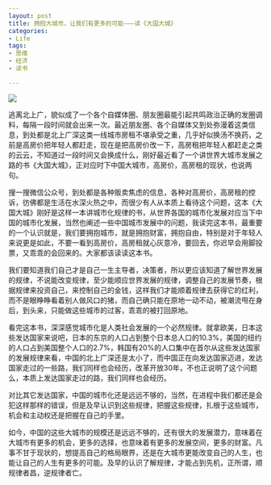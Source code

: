 ```yaml
---
layout: post
title: 拥抱大城市，让我们有更多的可能———读《大国大城》
categories:
- Life
tags:
- 思维
- 经济
- 读书

---
```


![](http://wx2.sinaimg.cn/mw690/0060lm7Tly1futwrujkooj30rs0ijdxe.jpg)


逃离北上广，貌似成了一个各个自媒体圈、朋友圈最能引起共鸣政治正确的发圈调料，每隔一段时间就会出来一次。最近朋友圈、各个自媒体又到处弥漫着这类信息，到处都是北上广深这类一线城市房租不堪承受之重，几乎好似换汤不换药，之前是高房价把年轻人都赶走，现在是把高房价改一下，高房租把年轻人都赶走之类的云云，不知道过一段时间又会换成什么，刚好最近看了一个讲世界大城市发展之路的书《大国大城》，正对应时下中国大城市，高房价，高房租的现状，也说两句。

搜一搜微信公众号，到处都是各种贩卖焦虑的信息，各种对高房价，高房租的控诉，彷佛都是生活在水深火热之中，而很少有人从本质上看待这个问题，这本《大国大城》刚好是这样一本讲城市化规律的书，从世界各国的城市化发展对应当下中国的城市化发展，当然也阐述一些中国城市发展中的问题，我读完这本书，最重要的一个认识就是，我们要拥抱城市，就是拥抱财富，拥抱自由，特别是对于年轻人来说更是如此，不要一看到高房价，高房租就心灰意冷，要回去，你迟早会用脚投票，又乖乖的会回来的。大家都该读读这本书。

我们要知道我们自己才是自己一生主导者，决策者，所以更应该知道了解世界发展的规律，不说能改变规律，至少能顺应世界发展的规律，调整自己的发展节奏，根据规律来投资自己，来控制自己的金钱，这样我们才能顺着规律去获得它的红利，而不是眼睁睁看着别人做风口的猪，而自己确只能在原地一动不动，被潮流甩在身后，到头来，只能做这些城市的过客，乖乖的被打回原地。

看完这本书，深深感觉城市化是人类社会发展的一个必然规律。就拿欧美，日本这些发达国家来说吧，日本的东京的人口占到整个日本总人口的10.3%，美国的纽约的人口占到美国整个人口的2.7%，韩国有20%的人口集中在首尔从这些发达国家的发展规律来看，中国的北上广深还是太小了，而中国正在向发达国家迈进，发达国家走过的一些路，我们同样也会经历，改革开放30年，不也正说明了这个问题么，本质上发达国家走过的路，我们同样也会经历。

对比其它发达国家，中国的城市化还是远远不够的，当然，在进程中我们都还是会犯这样那样的错误，但是及早认识到这些规律，把握这些规律，扎根于这些城市，机会和主动权还是把握在自己的手里。

如今，中国的这些大城市的规模还是远远不够的，还有很大的发展潜力，意味着在大城市有更多的机会，更多的选择，也意味着有更多的发展空间，更多的财富。凡事不甘于现状的，想提高自己的格局眼界，还是在大城市更能改变自己的人生，也能让自己的人生有更多的可能。及早的认识了解规律，才能占到先机，正所谓，顺规律者昌，逆规律者亡。




